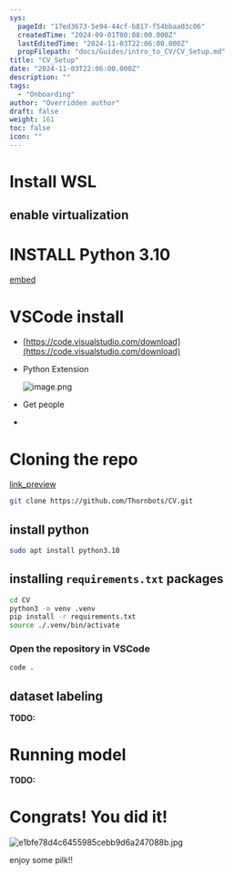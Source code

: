 ```yaml
---
sys:
  pageId: "17ed3673-5e94-44cf-b817-f54bbaa03c06"
  createdTime: "2024-09-01T00:08:00.000Z"
  lastEditedTime: "2024-11-03T22:06:00.000Z"
  propFilepath: "docs/Guides/intro_to_CV/CV_Setup.md"
title: "CV_Setup"
date: "2024-11-03T22:06:00.000Z"
description: ""
tags:
  - "Onboarding"
author: "Overridden author"
draft: false
weight: 161
toc: false
icon: ""
---
```


# Install WSL

## enable virtualization

# INSTALL Python 3.10

[embed](https://www.rose-hulman.edu/class/csse/csse132/2425a/labs/prelab1-wsl2.html)

# VSCode install

- [https://code.visualstudio.com/download](https://code.visualstudio.com/download)
- Python Extension

	![image.png](https://prod-files-secure.s3.us-west-2.amazonaws.com/d518164a-d88e-44d1-a4ee-3adb3bd8bce0/d82b6650-a5e4-4d3c-b8c9-93d817dae00e/image.png?X-Amz-Algorithm=AWS4-HMAC-SHA256&X-Amz-Content-Sha256=UNSIGNED-PAYLOAD&X-Amz-Credential=ASIAZI2LB466WLOUTBAJ%2F20250329%2Fus-west-2%2Fs3%2Faws4_request&X-Amz-Date=20250329T100735Z&X-Amz-Expires=3600&X-Amz-Security-Token=IQoJb3JpZ2luX2VjEAoaCXVzLXdlc3QtMiJGMEQCIErL4g8zq32v1bLk5rlT%2F%2F%2FHRbPacm56Yt186akdchJnAiAT73ADvozEZuEbvwaVaZ7XALBJHeJFdTzByJi5USd2dyr%2FAwhzEAAaDDYzNzQyMzE4MzgwNSIM2GNbWuWXVDqKmAe9KtwD3Ns033vyd016aXGKpfB2IFoDjmtZQ3e9V6ceUIy%2B9puCjUMQVfcHvQrRxc7pMUQwDt8ZDZfJp3TmH5m7nR0ZXhvYpX%2BBb9lc%2BDVcIN4gWAfPO0KbpTc0GWNllPvaMKUh3N%2FWpVzNS2CWIeinladWujGyEVtqKbUarLCo9aQdMxg9ZjrnaAAP1Nl3C%2FIzuUQ5CLP9z7%2FIgK6TsIFbLhOXnZjfoEbakpDOBdgSDvkD7dNSH%2F%2FDn4yskd24dkkop%2BkHEOn3L21JVgpptgF7NDM7o%2BlkRAJxX4CJjACNQqRf7NSsmMgV2e9hr4nvZlnfgTSrIbrX4Yxrtj5ei6UOU4%2BJp7vgaZ5CQgpTeUFO%2F%2FuZvAcYbKw6pMDI8NOtGtFlJ5LO%2BOazSZhXlcYImDL%2F05zsbAoHdH1LCb4ItNYhG6sUDSVwEvF0KKCj0FsU0%2FyBBt1l2W0GYkKtm5lPOXW0ZLoMjhvT0s%2FC8DO0Mc8Si12NhGD9FnPJZOtwR8rtsejij2c9flzO1b7IW6tFWTaWSZo3UjfnuZT9KRGTV5mZg5noV7IF%2FU1qnmmQmylsxT555foCpu5KZyAGEa10G0o5n1v9zNaCU%2B8onfqwYgOC8Pg%2Bq4jK0rB6F5de4WFXyWAw74ufvwY6pgE7mI2SyscYdMSQE7FOCxcysezmOSuFNGi%2BQieBIbQ8PhaTQOsQPdQf1%2FFRCm1wJ51Yheq4zQ5%2BjvTwS6e5PylRu%2FAd861wmQAVoWIH82CjVk4zk43%2FRf5jozxKdVKFDjbbSGtt3FcRuz4byLbKP5A3Hv9nCxCXVWcbRLIbVIsGl%2BwtWa0trBycI8jCv3CkoAsjzA1CwiBP4FSVjCwu2exP6tWOX7Zq&X-Amz-Signature=cad1398c5b9af70b20dd6fb8d56b504f183a33b74eaa287ee7c47b68b197d9d7&X-Amz-SignedHeaders=host&x-id=GetObject)
- Get people
- 

# Cloning the repo

[link_preview](https://github.com/Thornbots/CV/)

```bash
git clone https://github.com/Thornbots/CV.git
```

## install python

```bash
sudo apt install python3.10
```

## installing `requirements.txt` packages

```bash
cd CV
python3 -m venv .venv
pip install -r requirements.txt
source ./.venv/bin/activate
```

### Open the repository in VSCode

```bash
code .
```

## dataset labeling  

**TODO:**

# Running model

**TODO:**

# Congrats! You did it!

![e1bfe78d4c6455985cebb9d6a247088b.jpg](https://prod-files-secure.s3.us-west-2.amazonaws.com/d518164a-d88e-44d1-a4ee-3adb3bd8bce0/7d1ce04e-65d6-40c8-814d-754280e9515a/e1bfe78d4c6455985cebb9d6a247088b.jpg?X-Amz-Algorithm=AWS4-HMAC-SHA256&X-Amz-Content-Sha256=UNSIGNED-PAYLOAD&X-Amz-Credential=ASIAZI2LB466QQ3PFK3W%2F20250329%2Fus-west-2%2Fs3%2Faws4_request&X-Amz-Date=20250329T100734Z&X-Amz-Expires=3600&X-Amz-Security-Token=IQoJb3JpZ2luX2VjEAoaCXVzLXdlc3QtMiJIMEYCIQD2MAi9amX2Eh3OqLXy3hMIPumZpyC0AnlId8TLykQEcgIhANK56Hp7Rd6Vwq6FHNcBkrBs%2BeyT3AJP0e499cD2Y%2Fy7Kv8DCHMQABoMNjM3NDIzMTgzODA1Igxvom%2BHsk8mUTCaLBMq3AP%2BNaBvWrmvmmb%2B7eahBsc5Ucxa0ZXNoBxYwf8B8OYcc27n4JZJ2rsLCYUQwDW3Vw9wBpp47FNIDLOYf73QzPIqHyBL%2BfvsrIZkP%2FIWQdkGYWcTrhkU5lwzJ93C4%2BI8Itpf9C2J5%2FbY3ln3q1H9i%2BZ9p9YV9kXBZd6rLcTvjucLAZ6rJQdG%2F8xbAFrGwgnV%2Brai4udpviaOLlVzyoM6SGm1A1FrU3Xd9%2BCCh%2BwU%2FiyCB3WsFgU3B0UbhDjrF5Tuj2q%2FQL7Ng4YECJkJuw9fJW4JZ0DwmMHWQOap8bPRJosCDZit7gYnJ7%2BSJE%2Bg%2FVtLUtm1cB7XHaWzZYt3HoweJhTEWiNn93xw3tx4wXMjUWLBDgIeDomE5ScYNFoKiNrgr%2FdyPW2C5aECIXQX5AgKsMkGGa2IUXknkfzqOslX7IIcPAXpr7AIEH%2FmecerZmw90pjJ6us%2BqOWfG%2BVMSmCvNT6HVD7VJOKvVdEQdeshDESFL8C6%2BLx%2FXSX54VkQlkOgTjy3BWJC90hBDqKDViCASpYIT9uG9lwgesbBDxV4wlMUeCZmk2qzRlQVqGz8Fd2kbkSpFCjaEhiiIwB574uc42f1dS%2BFMZn2ElXIaxFXc8Ag9b%2BiFpZG%2BclfUaBMcTDsi5%2B%2FBjqkAYlZQBu1A9caZvdpCqnLBZErAtt2zRyiPF%2FqAC0Ao0sB%2BnY%2FvocFYW7xoJozgLfyINhOTTTfwE418vsokBLIBtzE4NrESgDkVbVmb36ZiaWBcXpQmCM4XmYUXAYnL4KKDO7E3MxTIyYVeyGsBzmknGTezC%2FquL0x0a9u3qgcxoIR1jz3x0QF6%2Fw2F7Rct8%2B0JdTTFxi3ksb0XMhL7mVWZDmdvSGU&X-Amz-Signature=476526174ca7161f12276c2fb95c89f41a63a82c748592e67cafe499f65175d8&X-Amz-SignedHeaders=host&x-id=GetObject)

enjoy some pilk!!
